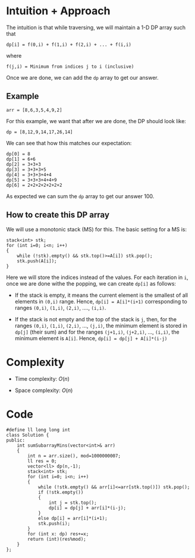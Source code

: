 # Intuition + Approach
<!-- Describe your first thoughts on how to solve this problem. -->
The intuition is that while traversing, we will maintain a 1-D DP array such that
```
dp[i] = f(0,i) + f(1,i) + f(2,i) + ... + f(i,i)
```
where 
```
f(j,i) = Minimum from indices j to i (inclusive)
```

Once we are done, we can add the `dp` array to get our answer.

## Example
```
arr = [8,6,3,5,4,9,2]
```
For this example, we want that after we are done, the DP should look like:
```
dp = [8,12,9,14,17,26,14]
```
We can see that how this matches our expectation:
```
dp[0] = 8
dp[1] = 6+6
dp[2] = 3+3+3
dp[3] = 3+3+3+5
dp[4] = 3+3+3+4+4
dp[5] = 3+3+3+4+4+9
dp[6] = 2+2+2+2+2+2+2
```
As expected we can sum the `dp` array to get our answer 100.

## How to create this DP array
We will use a monotonic stack (MS) for this. The basic setting for a MS is:
```
stack<int> stk;
for (int i=0; i<n; i++)
{
    while (!stk).empty() && stk.top()>=A[i]) stk.pop();
    stk.push(A[i]);
}
```
Here we will store the indices instead of the values. For each iteration in `i`, once we are done withe the popping, we can create `dp[i]` as follows:
- If the stack is empty, it means the current element is the smallest of all elements in `(0,i)` range. Hence, `dp[i] = A[i]*(i+1)` corresponding to ranges `(0,i)`, `(1,i)`, `(2,i)`, ...., `(i,i)`.

- If the stack is not empty and the top of the stack is `j`, then, for the ranges `(0,i)`, `(1,i)`, `(2,i)`, ..., `(j,i)`, the minimum element is stored in `dp[j]` (their sum) and for the ranges `(j+1,i)`, `(j+2,i)`, ..., `(i,i)`, the minimum element is `A[i]`. Hence, `dp[i] = dp[j] + A[i]*(i-j)`

# Complexity
- Time complexity: $O(n)$
<!-- Add your time complexity here, e.g. $$O(n)$$ -->

- Space complexity: $O(n)$
<!-- Add your space complexity here, e.g. $$O(n)$$ -->

# Code
```
#define ll long long int
class Solution {
public:
    int sumSubarrayMins(vector<int>& arr) 
    {
        int n = arr.size(), mod=1000000007;
        ll res = 0;
        vector<ll> dp(n,-1);
        stack<int> stk;
        for (int i=0; i<n; i++)
        {
            while (!stk.empty() && arr[i]<=arr[stk.top()]) stk.pop();
            if (!stk.empty())
            {
                int j = stk.top();
                dp[i] = dp[j] + arr[i]*(i-j);
            } 
            else dp[i] = arr[i]*(i+1);
            stk.push(i);
        }
        for (int x: dp) res+=x;
        return (int)(res%mod);
    }
};
```
